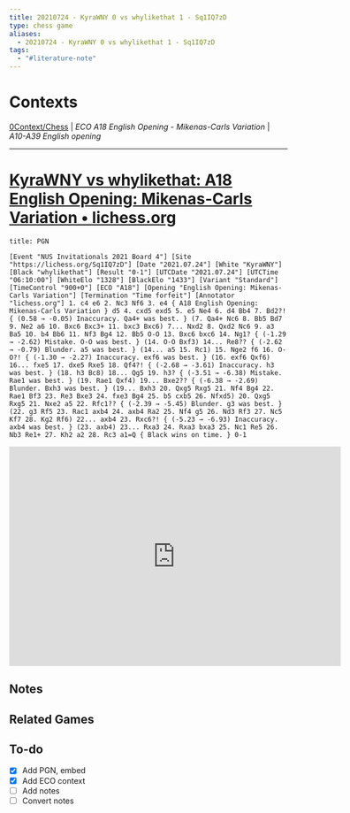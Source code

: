 ```yaml
---
title: 20210724 - KyraWNY 0 vs whylikethat 1 - Sq1IQ7zD
type: chess game
aliases:
  - 20210724 - KyraWNY 0 vs whylikethat 1 - Sq1IQ7zD
tags:
  - "#literature-note"
---
```


# Contexts

[0Context/Chess](0Context/Chess.md) | *ECO A18 English Opening - Mikenas-Carls Variation* | *A10-A39 English opening*

---

# [KyraWNY vs whylikethat: A18 English Opening: Mikenas-Carls Variation • lichess.org](https://lichess.org/Sq1IQ7zD)

````ad-example
title: PGN

[Event "NUS Invitationals 2021 Board 4"] [Site "https://lichess.org/Sq1IQ7zD"] [Date "2021.07.24"] [White "KyraWNY"] [Black "whylikethat"] [Result "0-1"] [UTCDate "2021.07.24"] [UTCTime "06:10:00"] [WhiteElo "1328"] [BlackElo "1433"] [Variant "Standard"] [TimeControl "900+0"] [ECO "A18"] [Opening "English Opening: Mikenas-Carls Variation"] [Termination "Time forfeit"] [Annotator "lichess.org"] 1. c4 e6 2. Nc3 Nf6 3. e4 { A18 English Opening: Mikenas-Carls Variation } d5 4. cxd5 exd5 5. e5 Ne4 6. d4 Bb4 7. Bd2?! { (0.58 → -0.05) Inaccuracy. Qa4+ was best. } (7. Qa4+ Nc6 8. Bb5 Bd7 9. Ne2 a6 10. Bxc6 Bxc3+ 11. bxc3 Bxc6) 7... Nxd2 8. Qxd2 Nc6 9. a3 Ba5 10. b4 Bb6 11. Nf3 Bg4 12. Bb5 O-O 13. Bxc6 bxc6 14. Ng1? { (-1.29 → -2.62) Mistake. O-O was best. } (14. O-O Bxf3) 14... Re8?? { (-2.62 → -0.79) Blunder. a5 was best. } (14... a5 15. Rc1) 15. Nge2 f6 16. O-O?! { (-1.30 → -2.27) Inaccuracy. exf6 was best. } (16. exf6 Qxf6) 16... fxe5 17. dxe5 Rxe5 18. Qf4?! { (-2.68 → -3.61) Inaccuracy. h3 was best. } (18. h3 Bc8) 18... Qg5 19. h3? { (-3.51 → -6.38) Mistake. Rae1 was best. } (19. Rae1 Qxf4) 19... Bxe2?? { (-6.38 → -2.69) Blunder. Bxh3 was best. } (19... Bxh3 20. Qxg5 Rxg5 21. Nf4 Bg4 22. Rae1 Bf3 23. Re3 Bxe3 24. fxe3 Bg4 25. b5 cxb5 26. Nfxd5) 20. Qxg5 Rxg5 21. Nxe2 a5 22. Rfc1?? { (-2.39 → -5.45) Blunder. g3 was best. } (22. g3 Rf5 23. Rac1 axb4 24. axb4 Ra2 25. Nf4 g5 26. Nd3 Rf3 27. Nc5 Kf7 28. Kg2 Rf6) 22... axb4 23. Rxc6?! { (-5.23 → -6.93) Inaccuracy. axb4 was best. } (23. axb4) 23... Rxa3 24. Rxa3 bxa3 25. Nc1 Re5 26. Nb3 Re1+ 27. Kh2 a2 28. Rc3 a1=Q { Black wins on time. } 0-1
````

<iframe src="https://lichess.org/embed/Sq1IQ7zD?theme=newspaper&bg=auto"
width=600 height=397 frameborder=0></iframe>

## Notes

## Related Games

## To-do

* [x] Add PGN, embed
* [x] Add ECO context
* [ ] Add notes
* [ ] Convert notes
